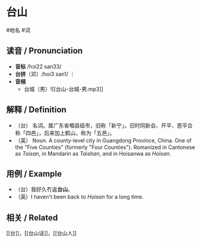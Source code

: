 # 台山

#地名 #词 

## __读音__ / Pronunciation

- __音标__  /hɔi22 san33/
- __台拼__（邓）/hoi3 san1/ ｜
- __音频__
	- 台城（男）![[台山-台城-男.mp3]]
## 解释 / Definition

- （台） 名词。属广东省嗰县级市，旧称「新宁」。旧时同新会、开平、恩平合称「四邑」，后来加上鹤山，称为「五邑」。
- （英） Noun. A county-level city in Guangdong Province, China. One of the "Five Counties" (formerly "Four Counties"). Romanized in Cantonese as _Toisan_, in Mandarin as _Taishan_, and in Hoisanwa as _Hoisan_. 

## 用例 / Example

- （台）我好久冇返**台山**。
- （英）I haven't been back to _Hoisan_ for a long time.

## 相关 / Related

[[台]]，[[台山话]]，[[台山人]]


